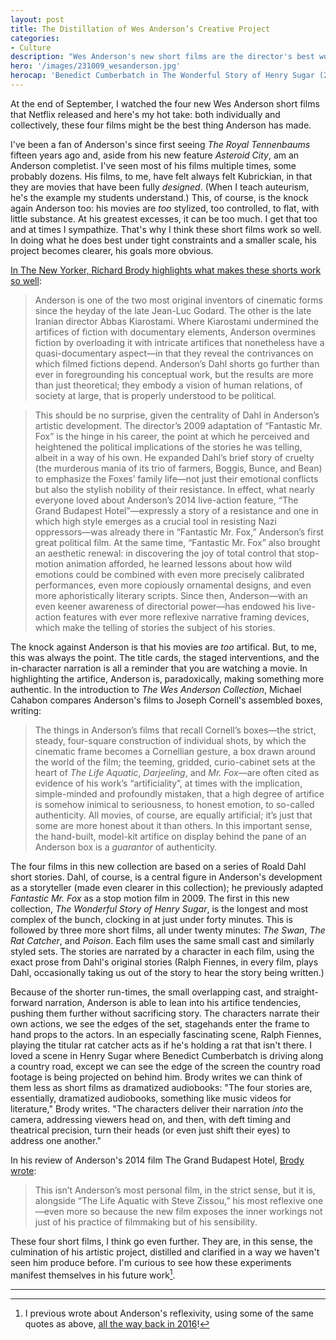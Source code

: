 ```yaml
---
layout: post
title: The Distillation of Wes Anderson’s Creative Project
categories:
- Culture
description: "Wes Anderson's new short films are the director's best work yet."
hero: '/images/231009_wesanderson.jpg'
herocap: 'Benedict Cumberbatch in The Wonderful Story of Henry Sugar (2023)'
---
```


At the end of September, I watched the four new Wes Anderson short films that Netflix released and here's my hot take: both individually and collectively, these four films might be the best thing Anderson has made. 

I've been a fan of Anderson's since first seeing *The Royal Tennenbaums* fifteen years ago and, aside from his new feature *Asteroid City*, am an Anderson completist. I've seen most of his films multiple times, some probably dozens. His films, to me, have felt always felt Kubrickian, in that they are movies that have been fully *designed*. (When I teach auteurism, he's the example my students understand.) This, of course, is the knock again Anderson too: his movies are *too* stylized, too controlled, to flat, with little substance. At his greatest excesses, it can be too much. I get that too and at times I sympathize. That's why I think these short films work so well. In doing what he does best under tight constraints and a smaller scale, his project becomes clearer, his goals more obvious. 

[In The New Yorker, Richard Brody highlights what makes these shorts work so well](https://www.newyorker.com/culture/the-front-row/wes-andersons-roald-dahl-quartet-abounds-in-audacious-artifice-and-stinging-political-critique):

> Anderson is one of the two most original inventors of cinematic forms since the heyday of the late Jean-Luc Godard. The other is the late Iranian director Abbas Kiarostami. Where Kiarostami undermined the artifices of fiction with documentary elements, Anderson overmines fiction by overloading it with intricate artifices that nonetheless have a quasi-documentary aspect—in that they reveal the contrivances on which filmed fictions depend. Anderson’s Dahl shorts go further than ever in foregrounding his conceptual work, but the results are more than just theoretical; they embody a vision of human relations, of society at large, that is properly understood to be political.   
  
> This should be no surprise, given the centrality of Dahl in Anderson’s artistic development. The director’s 2009 adaptation of “Fantastic Mr. Fox” is the hinge in his career, the point at which he perceived and heightened the political implications of the stories he was telling, albeit in a way of his own. He expanded Dahl’s brief story of cruelty (the murderous mania of its trio of farmers, Boggis, Bunce, and Bean) to emphasize the Foxes’ family life—not just their emotional conflicts but also the stylish nobility of their resistance. In effect, what nearly everyone loved about Anderson’s 2014 live-action feature, “The Grand Budapest Hotel”—expressly a story of a resistance and one in which high style emerges as a crucial tool in resisting Nazi oppressors—was already there in “Fantastic Mr. Fox,” Anderson’s first great political film. At the same time, “Fantastic Mr. Fox” also brought an aesthetic renewal: in discovering the joy of total control that stop-motion animation afforded, he learned lessons about how wild emotions could be combined with even more precisely calibrated performances, even more copiously ornamental designs, and even more aphoristically literary scripts. Since then, Anderson—with an even keener awareness of directorial power—has endowed his live-action features with ever more reflexive narrative framing devices, which make the telling of stories the subject of his stories.

The knock against Anderson is that his movies are *too* artifical. But, to me, this was always the point. The title cards, the staged interventions, and the in-character narration is all a reminder that you are watching a movie. In highlighting the artifice, Anderson is, paradoxically, making something more authentic. In the introduction to *The Wes Anderson Collection*, Michael Cahabon compares Anderson's films to Joseph Cornell's assembled boxes, writing:

> The things in Anderson’s films that recall Cornell’s boxes—the strict, steady, four-square construction of individual shots, by which the cinematic frame becomes a Cornellian gesture, a box drawn around the world of the film; the teeming, gridded, curio-cabinet sets at the heart of _The Life Aquatic_, _Darjeeling_, and _Mr. Fox_—are often cited as evidence of his work’s “artificiality”, at times with the implication, simple-minded and profoundly mistaken, that a high degree of artifice is somehow inimical to seriousness, to honest emotion, to so-called authenticity. All movies, of course, are equally artificial; it’s just that some are more honest about it than others. In this important sense, the hand-built, model-kit artifice on display behind the pane of an Anderson box is a _guarantor_ of authenticity.

The four films in this new collection are based on a series of Roald Dahl short stories. Dahl, of course, is a central figure in Anderson's development as a storyteller (made even clearer in this collection); he previously adapted *Fantastic Mr. Fox* as a stop motion film in 2009. The first in this new collection, *The Wonderful Story of Henry Sugar*, is the longest and most complex of the bunch, clocking in at just under forty minutes. This is followed by three more short films, all under twenty minutes: *The Swan*, *The Rat Catcher*, and *Poison*. Each film uses the same small cast and similarly styled sets. The stories are narrated by a character in each film, using the exact prose from Dahl's original stories (Ralph Fiennes, in every film, plays Dahl, occasionally taking us out of the story to hear the story being written.)

Because of the shorter run-times, the small overlapping cast, and straight-forward narration, Anderson is able to lean into his artifice tendencies, pushing them further without sacrificing story. The characters narrate their own actions, we see the edges of the set, stagehands enter the frame to hand props to the actors. In an especially fascinating scene, Ralph Fiennes, playing the titular rat catcher acts as if he's holding a rat that isn't there. I loved a scene in Henry Sugar where Benedict Cumberbatch is driving along a country road, except we can see the edge of the screen the country road footage is being projected on behind him. Brody writes we can think of them less as short films as dramatized audiobooks: "The four stories are, essentially, dramatized audiobooks, something like music videos for literature," Brody writes. "The characters deliver their narration _into_ the camera, addressing viewers head on, and then, with deft timing and theatrical precision, turn their heads (or even just shift their eyes) to address one another."

In his review of Anderson's 2014 film The Grand Budapest Hotel, [Brody wrote](https://www.newyorker.com/culture/richard-brody/the-grand-budapest-hotel-wes-andersons-artistic-manifesto):

> This isn’t Anderson’s most personal film, in the strict sense, but it is, alongside “The Life Aquatic with Steve Zissou,” his most reflexive one—even more so because the new film exposes the inner workings not just of his practice of filmmaking but of his sensibility.

These four short films, I think go even further. They are, in this sense, the culmination of his artistic project, distilled and clarified in a way we haven't seen him produce before. I'm curious to see how these experiments manifest themselves in his future work[^1].

* * * 

[^1]: I previous wrote about Anderson's reflexivity, using some of the same quotes as above, [all the way back in 2016](/2016/10/wes-anderson-reflexivity/)!
